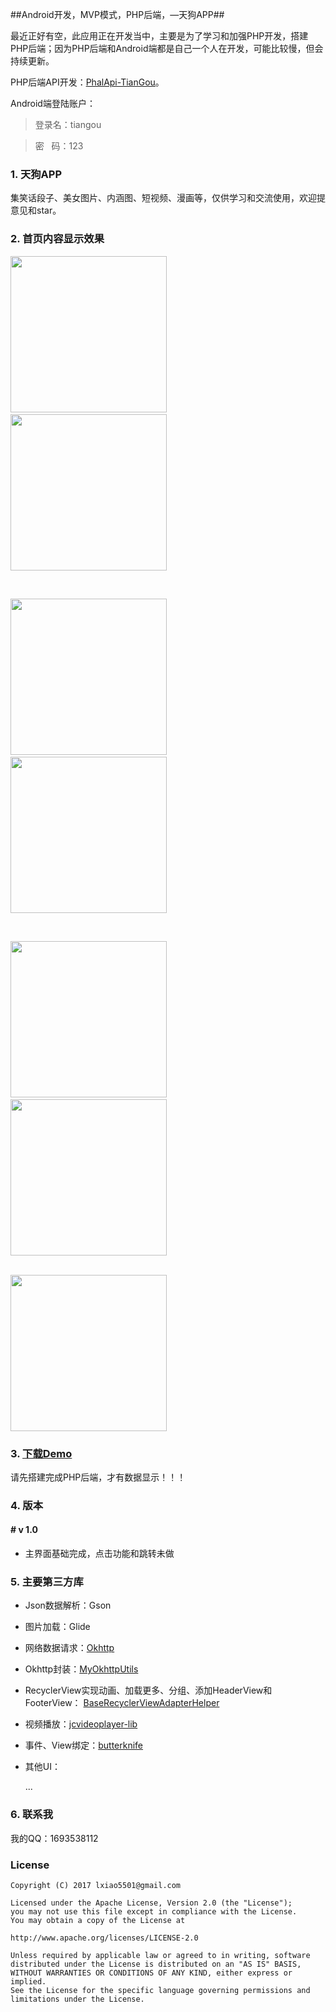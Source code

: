 ##Android开发，MVP模式，PHP后端，—天狗APP##

最近正好有空，此应用正在开发当中，主要是为了学习和加强PHP开发，搭建PHP后端；因为PHP后端和Android端都是自己一个人在开发，可能比较慢，但会持续更新。

PHP后端API开发：[PhalApi-TianGou](https://github.com/xiao91/PhalApi-TianGou)。

Android端登陆账户：

> 登录名：tiangou

> 密&nbsp;&nbsp;&nbsp;码：123

### 1. 天狗APP ###

集笑话段子、美女图片、内涵图、短视频、漫画等，仅供学习和交流使用，欢迎提意见和star。

### 2. 首页内容显示效果 ###

<img src="https://github.com/xiao91/Android-TianGou/raw/master/pic/首页_段子.png" width="250">&nbsp;&nbsp;&nbsp;&nbsp;&nbsp;&nbsp;&nbsp;&nbsp;<img src="https://github.com/xiao91/Android-TianGou/raw/master/pic/首页_故事2.png" width="250">

<br/>

<img src="https://github.com/xiao91/Android-TianGou/raw/master/pic/首页_漫画.png" width="250">&nbsp;&nbsp;&nbsp;&nbsp;&nbsp;&nbsp;&nbsp;&nbsp;<img src="https://github.com/xiao91/Android-TianGou/raw/master/pic/首页_美女图片.png" width="250">

<br/>

<img src="https://github.com/xiao91/Android-TianGou/raw/master/pic/首页_视频.png" width="250">&nbsp;&nbsp;&nbsp;&nbsp;&nbsp;&nbsp;&nbsp;&nbsp;<img src="https://github.com/xiao91/Android-TianGou/raw/master/pic/首页_视频2.png" width="250">

<br/>

<img src="https://github.com/xiao91/Android-TianGou/raw/master/pic/内容详情.png" width="250">

### 3. [下载Demo](https://github.com/xiao91/Android-TianGou/raw/master/pic/tiangou.apk) ###

请先搭建完成PHP后端，才有数据显示！！！

### 4. 版本 ###

####  # v 1.0

- 主界面基础完成，点击功能和跳转未做


### 5. 主要第三方库 ###

- Json数据解析：Gson

- 图片加载：Glide

- 网络数据请求：[Okhttp](https://github.com/square/okhttp)

- Okhttp封装：[MyOkhttpUtils](https://github.com/tsy12321/MyOkHttp)

- RecyclerView实现动画、加载更多、分组、添加HeaderView和FooterView：
[BaseRecyclerViewAdapterHelper](https://github.com/CymChad/BaseRecyclerViewAdapterHelper)

- 视频播放：[jcvideoplayer-lib](https://github.com/lipangit/JieCaoVideoPlayer)

- 事件、View绑定：[butterknife](https://github.com/JakeWharton/butterknife)

- 其他UI：

	...

### 6. 联系我 ###

我的QQ：1693538112

### License ###

    Copyright (C) 2017 lxiao5501@gmail.com

    Licensed under the Apache License, Version 2.0 (the "License");
    you may not use this file except in compliance with the License.
    You may obtain a copy of the License at
    
    http://www.apache.org/licenses/LICENSE-2.0
    
    Unless required by applicable law or agreed to in writing, software
    distributed under the License is distributed on an "AS IS" BASIS,
    WITHOUT WARRANTIES OR CONDITIONS OF ANY KIND, either express or implied.
    See the License for the specific language governing permissions and
    limitations under the License.